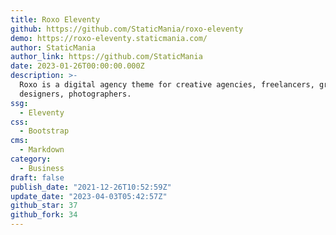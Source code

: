 ```yaml
---
title: Roxo Eleventy
github: https://github.com/StaticMania/roxo-eleventy
demo: https://roxo-eleventy.staticmania.com/
author: StaticMania
author_link: https://github.com/StaticMania
date: 2023-01-26T00:00:00.000Z
description: >-
  Roxo is a digital agency theme for creative agencies, freelancers, graphic
  designers, photographers.
ssg:
  - Eleventy
css:
  - Bootstrap
cms:
  - Markdown
category:
  - Business
draft: false
publish_date: "2021-12-26T10:52:59Z"
update_date: "2023-04-03T05:42:57Z"
github_star: 37
github_fork: 34
---
```

